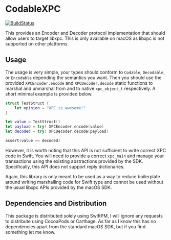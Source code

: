# CodableXPC
[![BuildStatus](https://travis-ci.com/daniel-grumberg/CodableXPC.svg?branch=master)](https://travis-ci.com/daniel-grumberg/CodableXPC)

This provides an Encoder and Decoder protocol implementation that should allow
users to target libxpc. This is only available on macOS as libxpc is not
supported on other platforms.

## Usage

The usage is very simple, your types should conform to `Codable`, `Decodable`,
or `Encodable` depending the semantics you want. Then you should use the
provided `XPCEncoder.encode` and `XPCDecoder.decode` static functions to
marshal and unmarshal from and to native `xpc_object_t` respectively. A short
minimal example is provided below.

```swift
struct TestStruct {
    let opinion = "XPC is awesome!"
}

let value = TestStruct()
let payload = try! XPCEncoder.encode(value)
let decoded = try! XPCDecoder.decode(payload)

assert(value == decoded)
```

However, it is worth noting that this API is not sufficient to write correct XPC
code in Swift. You will need to provide a correct `xpc_main` and manage your
transactions using the existing abstractions provided by the SDK. Specifically,
this API does not support reply dictionaries.

Again, this library is only meant to be used as a way to reduce boilerplate
around writing marshalling code for Swift type and cannot be used without the
usual libxpc APIs provided by the macOS SDK.

## Dependencies and Distribution

This package is distributed solely using SwiftPM, I will ignore any requests to
distribute using CocoaPods or Carthage. As far as I know this has no
dependencies apart from the standard macOS SDK, but if you find something let me
know.
